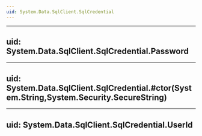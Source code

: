 ```yaml
---
uid: System.Data.SqlClient.SqlCredential
---
```


---
uid: System.Data.SqlClient.SqlCredential.Password
---

---
uid: System.Data.SqlClient.SqlCredential.#ctor(System.String,System.Security.SecureString)
---

---
uid: System.Data.SqlClient.SqlCredential.UserId
---
